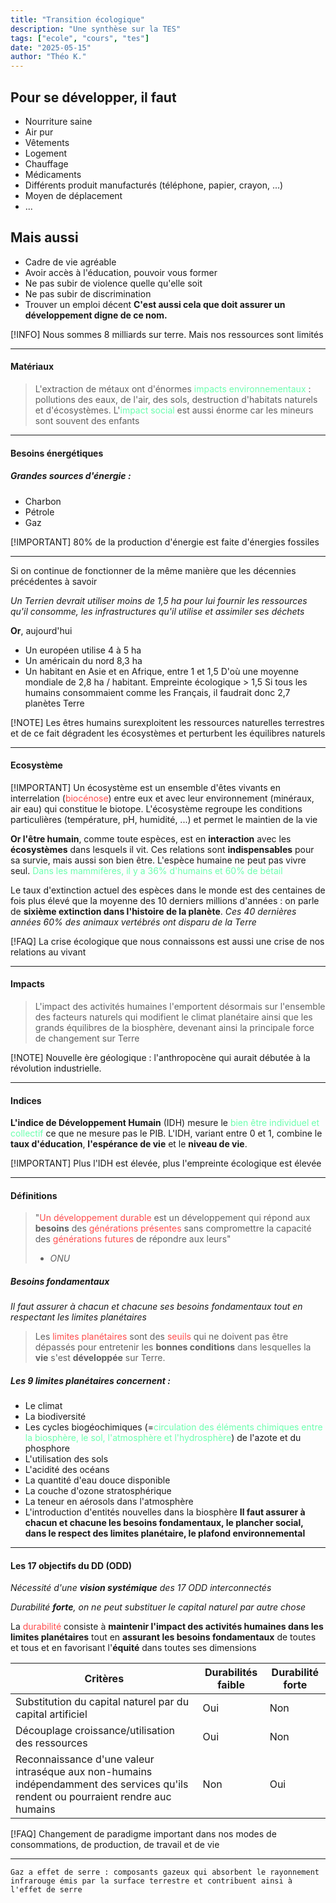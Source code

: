 ```yaml
---
title: "Transition écologique"
description: "Une synthèse sur la TES"
tags: ["ecole", "cours", "tes"]
date: "2025-05-15"
author: "Théo K."
---
```


## Pour se développer, il faut

- Nourriture saine
- Air pur
- Vêtements
- Logement
- Chauffage
- Médicaments
- Différents produit manufacturés (téléphone, papier, crayon, ...)
- Moyen de déplacement
- ...

## Mais aussi

- Cadre de vie agréable
- Avoir accès à l'éducation, pouvoir vous former
- Ne pas subir de violence quelle qu'elle soit
- Ne pas subir de discrimination
- Trouver un emploi décent
  **C'est aussi cela que doit assurer un développement digne de ce nom.**

[!INFO] Nous sommes 8 milliards sur terre. Mais nos ressources sont limités

---

#### Matériaux

> L'extraction de métaux ont d'énormes <span style="color:rgb(107, 255, 174)">impacts</span> <span style="color:rgb(107, 255, 174)">environnementaux</span> : pollutions des eaux, de l'air, des sols, destruction d'habitats naturels et d'écosystèmes.
> L'<span style="color:rgb(107, 255, 174)">impact social</span> est aussi énorme car les mineurs sont souvent des enfants

---

#### Besoins énergétiques

##### Grandes sources d'énergie :

- Charbon
- Pétrole
- Gaz

[!IMPORTANT] 80% de la production d'énergie est faite d'énergies fossiles

---

Si on continue de fonctionner de la même manière que les décennies précédentes à savoir

_Un Terrien devrait utiliser moins de 1,5 ha pour lui fournir les ressources qu'il consomme, les infrastructures qu'il utilise et assimiler ses déchets_

**Or**, aujourd'hui

- Un européen utilise 4 à 5 ha
- Un américain du nord 8,3 ha
- Un habitant en Asie et en Afrique, entre 1 et 1,5
  D'où une moyenne mondiale de 2,8 ha / habitant. Empreinte écologique > 1,5
  Si tous les humains consommaient comme les Français, il faudrait donc 2,7 planètes Terre

[!NOTE] Les êtres humains surexploitent les ressources naturelles terrestres et de ce fait dégradent les écosystèmes et perturbent les équilibres naturels

---

#### Ecosystème

[!IMPORTANT] Un écosystème est un ensemble d'êtes vivants en interrelation (<span style="color:rgb(255, 77, 77)">biocénose</span>) entre eux et avec leur environnement (minéraux, air eau) qui constitue le biotope. L'écosystème regroupe les conditions particulières (température, pH, humidité, ...) et permet le maintien de la vie

**Or l'être humain**, comme toute espèces, est en **interaction** avec les **écosystèmes** dans lesquels il vit. Ces relations sont **indispensables** pour sa survie, mais aussi son bien être. L'espèce humaine ne peut pas vivre seul.
<span style="color:rgb(107, 255, 174)">Dans les mammifères, il y a 36% d'humains et 60% de bétail</span>

Le taux d'extinction actuel des espèces dans le monde est des centaines de fois plus élevé que la moyenne des 10 derniers millions d'années : on parle de **sixième extinction dans l'histoire de la planète**.
_Ces 40 dernières années 60% des animaux vertébrés ont disparu de la Terre_

[!FAQ] La crise écologique que nous connaissons est aussi une crise de nos relations au vivant

---

#### Impacts

> L'impact des activités humaines l'emportent désormais sur l'ensemble des facteurs naturels qui modifient le climat planétaire ainsi que les grands équilibres de la biosphère, devenant ainsi la principale force de changement sur Terre

[!NOTE] Nouvelle ère géologique : l'anthropocène qui aurait débutée à la révolution industrielle.

---

#### Indices

**L'indice de Développement Humain** (IDH) mesure le <span style="color:rgb(107, 255, 174)">bien être individuel et collectif</span> ce que ne mesure pas le PIB. L'IDH, variant entre 0 et 1, combine le **taux d'éducation**, **l'espérance de vie** et le **niveau de vie**.

[!IMPORTANT] Plus l'IDH est élevée, plus l'empreinte écologique est élevée

---

#### Définitions

> "<span style="color:rgb(255, 77, 77)">Un développement durable</span> est un développement qui répond aux **besoins** des <span style="color:rgb(255, 77, 77)">générations présentes</span> sans compromettre la capacité des <span style="color:rgb(255, 77, 77)">générations futures</span> de répondre aux leurs"
>
> - _ONU_

##### Besoins fondamentaux

_Il faut assurer à chacun et chacune ses besoins fondamentaux tout en respectant les limites planétaires_

> Les <span style="color:rgb(255, 77, 77)">limites planétaire</span><span style="color:rgb(255, 77, 77)">s</span> sont des <span style="color:rgb(255, 77, 77)">seuils</span> qui ne doivent pas être dépassés pour entretenir les **bonnes conditions** dans lesquelles la **vie** s'est **développée** sur Terre.

##### Les 9 limites planétaires concernent :

- Le climat
- La biodiversité
- Les cycles biogéochimiques (=<span style="color:rgb(107, 255, 174)">circulation des éléments chimiques entre la biosphère, le sol, l'atmosphère et l'hydrosphère</span>) de l'azote et du phosphore
- L'utilisation des sols
- L'acidité des océans
- La quantité d'eau douce disponible
- La couche d'ozone stratosphérique
- La teneur en aérosols dans l'atmosphère
- L'introduction d'entités nouvelles dans la biosphère
  **Il faut assurer à chacun et chacune les besoins fondamentaux, le plancher social, dans le respect des limites planétaire, le plafond environnemental**

---

#### Les 17 objectifs du DD (ODD)

_Nécessité d'une **vision systémique** des 17 ODD interconnectés_

_Durabilité **forte**, on ne peut substituer le capital naturel par autre chose_

La <span style="color:rgb(255, 77, 77)">durabilité</span> consiste à **maintenir l'impact des activités humaines dans les limites planétaires** tout en **assurant les besoins fondamentaux** de toutes et tous et en favorisant l'**équité** dans toutes ses dimensions

| Critères                                                                                                                           | Durabilités faible | Durabilité forte |
| ---------------------------------------------------------------------------------------------------------------------------------- | ------------------ | ---------------- |
| Substitution du capital naturel par du capital artificiel                                                                          | Oui                | Non              |
| Découplage croissance/utilisation des ressources                                                                                   | Oui                | Non              |
| Reconnaissance d'une valeur intraséque aux non-humains indépendamment des services qu'ils rendent ou pourraient rendre auc humains | Non                | Oui              |

[!FAQ] Changement de paradigme important dans nos modes de consommations, de production, de travail et de vie

---

    Gaz a effet de serre : composants gazeux qui absorbent le rayonnement infrarouge émis par la surface terrestre et contribuent ainsi à l'effet de serre
